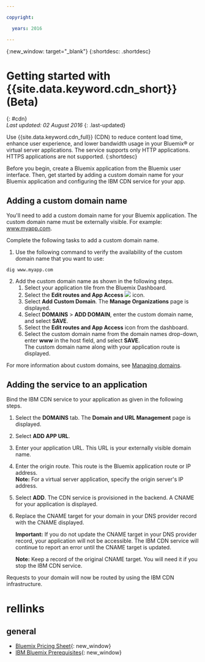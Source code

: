 ```yaml
---

copyright:

  years: 2016

---
```


{:new_window: target="_blank"}
{:shortdesc: .shortdesc}

# Getting started with {{site.data.keyword.cdn_short}} (Beta)
{: #cdn}  
*Last updated: 02 August 2016*
{: .last-updated}  

Use {{site.data.keyword.cdn_full}} (CDN) to reduce content load time, enhance user experience, and lower bandwidth usage in your Bluemix&reg; or virtual server applications. The service supports only HTTP applications. HTTPS applications are not supported. 
{:shortdesc}

Before you begin, create a Bluemix application from the Bluemix user interface. Then, get started by adding a custom domain name for your Bluemix application and configuring the IBM CDN service for your app.

## Adding a custom domain name 

You'll need to add a custom domain name for your Bluemix application. The custom domain name must be externally visible. For example: www.myapp.com. 

Complete the following tasks to add a custom domain name.

1. Use the following command to verify the availability of the custom domain name that you want to use:  
  ```
  dig www.myapp.com
  ```  
2. Add the custom domain name as shown in the following steps.  
	1. Select your application tile from the Bluemix Dashboard.  
	2. Select the **Edit routes and App Access** ![](images/icon.png) icon.  
	3. Select **Add Custom Domain**. The **Manage Organizations** page is displayed.
	4. Select **DOMAINS** > **ADD DOMAIN**, enter the custom domain name, and select **SAVE**.  
	5. Select the **Edit routes and App Access** icon from the dashboard.  
	6. Select the custom domain name from the domain names drop-down, enter **www** in the host field, and select **SAVE**.  
	The custom domain name along with your application route is displayed.  

For more information about custom domains, see [Managing domains](https://new-console.{DomainName}/docs/admin/orgs_spaces.html#managedomains).

## Adding the service to an application

Bind the IBM CDN service to your application as given in the following steps.

1. Select the **DOMAINS** tab. The **Domain and URL Management** page is displayed.  
2. Select **ADD APP URL**.  
3. Enter your application URL. This URL is your externally visible domain name.  
4. Enter the origin route. This route is the Bluemix application route or IP address.  
**Note:** For a virtual server application, specify the origin server's IP address.  
5. Select **ADD**. The CDN service is provisioned in the backend. A CNAME for your application is displayed.  
6. Replace the CNAME target for your domain in your DNS provider record with the CNAME displayed.  

	**Important:** If you do not update the CNAME target in your DNS provider record, your application will not be accessible. The IBM CDN service will continue to report an error until the CNAME target is updated.

	**Note:** Keep a record of the original CNAME target. You will need it if you stop the IBM CDN service.

Requests to your domain will now be routed by using the IBM CDN infrastructure.

# rellinks
## general 
* [Bluemix Pricing Sheet](https://console.ng.bluemix.net/pricing/){: new_window}
* [IBM Bluemix Prerequisites](https://developer.ibm.com/bluemix/support/#prereqs){: new_window}
